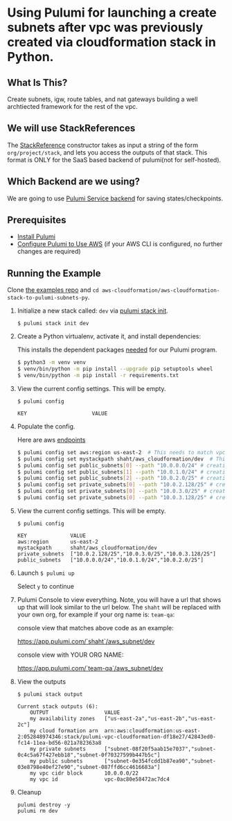 # Using Pulumi for launching a create subnets after vpc was previously created via cloudformation stack in Python.

## What Is This?

Create subnets, igw, route tables, and nat gateways building a well archtiected framework for the rest of the vpc.

## We will use StackReferences
The [StackReference](https://www.pulumi.com/docs/intro/concepts/organizing-stacks-projects/#inter-stack-dependencies) constructor takes as input a string of the form `org/project/stack`, and lets you access the outputs of that stack.  This format is ONLY for the SaaS based backend of pulumi(not for self-hosted).

## Which Backend are we using?

We are going to use [Pulumi Service backend](https://www.pulumi.com/docs/intro/concepts/state/#pulumi-service-backend) for saving states/checkpoints.

## Prerequisites

* [Install Pulumi](https://www.pulumi.com/docs/get-started/install/)
* [Configure Pulumi to Use AWS](https://www.pulumi.com/docs/intro/cloud-providers/aws/setup/) (if your AWS CLI is configured, no further changes are required)

## Running the Example

Clone [the examples repo](https://github.com/pulumi-homelab/tusharshahrs/) and `cd aws-cloudformation/aws-cloudformation-stack-to-pulumi-subnets-py`.

1. Initialize a new stack called: `dev` via [pulumi stack init](https://www.pulumi.com/docs/reference/cli/pulumi_stack_init/).
    ```
    $ pulumi stack init dev
    ```

2. Create a Python virtualenv, activate it, and install dependencies:

    This installs the dependent packages [needed](https://www.pulumi.com/docs/intro/concepts/how-pulumi-works/) for our Pulumi program.

    ```bash
    $ python3 -m venv venv
    $ venv/bin/python -m pip install --upgrade pip setuptools wheel
    $ venv/bin/python -m pip install -r requirements.txt
    ```
    
3.  View the current config settings. This will be empty.
    ```
    $ pulumi config
    ```
    ```
    KEY                     VALUE
    ```

4. Populate the config.

   Here are aws [endpoints](https://docs.aws.amazon.com/general/latest/gr/rande.html)

    ```bash
    $ pulumi config set aws:region us-east-2  # This needs to match vpc region
    $ pulumi config set mystackpath shaht/aws_cloudformation/dev  # This needs to YOUR stackreference path
    $ pulumi config set public_subnets[0] --path "10.0.0.0/24" # creating a list of public subnet cidr blocks
    $ pulumi config set public_subnets[1] --path "10.0.1.0/24" # creating a list of public subnet cidr blocks
    $ pulumi config set public_subnets[2] --path "10.0.2.0/25" # creating a list of public subnet cidr blocks
    $ pulumi config set private_subnets[0] --path "10.0.2.128/25" # creating a list of private subnet cidr blocks
    $ pulumi config set private_subnets[0] --path "10.0.3.0/25" # creating a list of private subnet cidr blocks
    $ pulumi config set private_subnets[0] --path "10.0.3.128/25" # creating a list of private subnet cidr blocks
    
    ```

5.  View the current config settings. This will be empty.
    ```
    $ pulumi config
    ```
    ```
    KEY              VALUE
    aws:region       us-east-2
    mystackpath      shaht/aws_cloudformation/dev
    private_subnets  ["10.0.2.128/25","10.0.3.0/25","10.0.3.128/25"]
    public_subnets   ["10.0.0.0/24","10.0.1.0/24","10.0.2.0/25"]
    ```
    
6. Launch
 ```$ pulumi up```

    Select `y` to continue

7. Pulumi Console to view everything.  Note, you will have a url that shows up that will look similar to the url below.  The `shaht` will be replaced with your own org, for example if your org name is: `team-qa`:

   console view that matches above code as an example: 

   https://app.pulumi.com/`shaht`/aws_subnet/dev

   console view with YOUR ORG NAME:

   https://app.pulumi.com/`team-qa`/aws_subnet/dev


8.  View the outputs

    ```$ pulumi stack output```

    ```
    Current stack outputs (6):
        OUTPUT                  VALUE
        my availability zones   ["us-east-2a","us-east-2b","us-east-2c"]
        my cloud formation arn  arn:aws:cloudformation:us-east-2:052848974346:stack/pulumi-vpc-cloudformation-df18e27/42843ed0-fc14-11ea-bd56-021a782363a8
        my private subnets      ["subnet-08f20f5aab15e7037","subnet-0c4c5a67f427ebb18","subnet-0f70327599b447b5c"]
        my public subnets       ["subnet-0e354fcdd1b87ea90","subnet-03e8798e40ef27e90","subnet-087ffd6cc4616683a"]
        my vpc cidr block       10.0.0.0/22
        my vpc id               vpc-0ac80e58472ac7dc4

9.  Cleanup
    ```
    pulumi destroy -y
    pulumi rm dev
    ```
